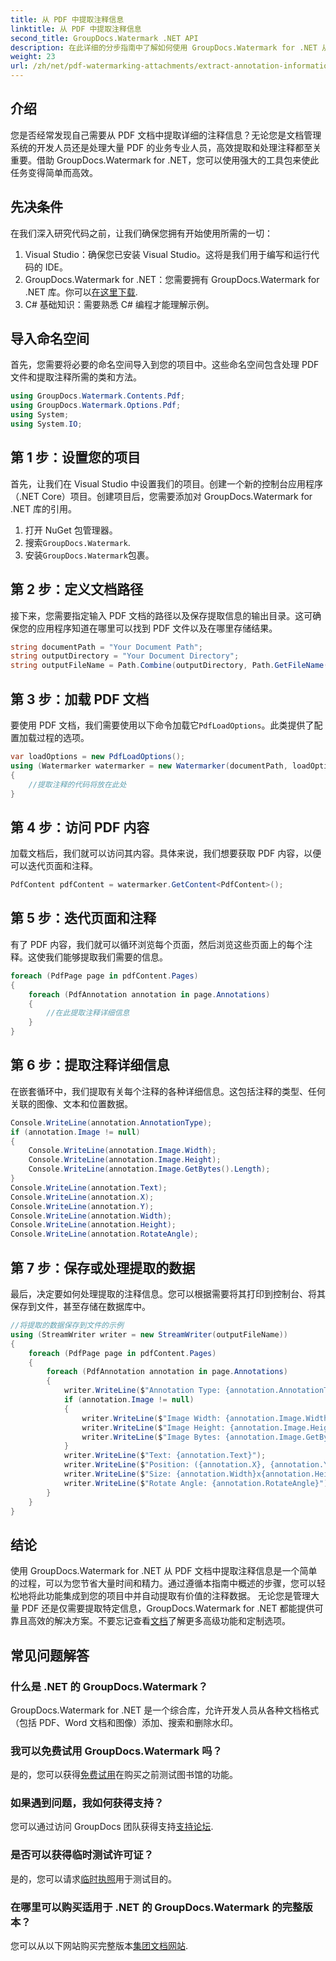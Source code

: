 ```yaml
---
title: 从 PDF 中提取注释信息
linktitle: 从 PDF 中提取注释信息
second_title: GroupDocs.Watermark .NET API
description: 在此详细的分步指南中了解如何使用 GroupDocs.Watermark for .NET 从 PDF 文档中提取注释信息。
weight: 23
url: /zh/net/pdf-watermarking-attachments/extract-annotation-information-pdf/
---
```

## 介绍
您是否经常发现自己需要从 PDF 文档中提取详细的注释信息？无论您是文档管理系统的开发人员还是处理大量 PDF 的业务专业人员，高效提取和处理注释都至关重要。借助 GroupDocs.Watermark for .NET，您可以使用强大的工具包来使此任务变得简单而高效。
## 先决条件
在我们深入研究代码之前，让我们确保您拥有开始使用所需的一切：
1. Visual Studio：确保您已安装 Visual Studio。这将是我们用于编写和运行代码的 IDE。
2.  GroupDocs.Watermark for .NET：您需要拥有 GroupDocs.Watermark for .NET 库。你可以[在这里下载](https://releases.groupdocs.com/Watermark/net/).
3. C# 基础知识：需要熟悉 C# 编程才能理解示例。
## 导入命名空间
首先，您需要将必要的命名空间导入到您的项目中。这些命名空间包含处理 PDF 文件和提取注释所需的类和方法。
```csharp
using GroupDocs.Watermark.Contents.Pdf;
using GroupDocs.Watermark.Options.Pdf;
using System;
using System.IO;
```
## 第 1 步：设置您的项目
首先，让我们在 Visual Studio 中设置我们的项目。创建一个新的控制台应用程序（.NET Core）项目。创建项目后，您需要添加对 GroupDocs.Watermark for .NET 库的引用。
1. 打开 NuGet 包管理器。
2. 搜索`GroupDocs.Watermark`.
3. 安装`GroupDocs.Watermark`包裹。
## 第 2 步：定义文档路径
接下来，您需要指定输入 PDF 文档的路径以及保存提取信息的输出目录。这可确保您的应用程序知道在哪里可以找到 PDF 文件以及在哪里存储结果。
```csharp
string documentPath = "Your Document Path";
string outputDirectory = "Your Document Directory";
string outputFileName = Path.Combine(outputDirectory, Path.GetFileName(documentPath));
```
## 第 3 步：加载 PDF 文档
要使用 PDF 文档，我们需要使用以下命令加载它`PdfLoadOptions`。此类提供了配置加载过程的选项。
```csharp
var loadOptions = new PdfLoadOptions();
using (Watermarker watermarker = new Watermarker(documentPath, loadOptions))
{
    //提取注释的代码将放在此处
}
```
## 第 4 步：访问 PDF 内容
加载文档后，我们就可以访问其内容。具体来说，我们想要获取 PDF 内容，以便可以迭代页面和注释。
```csharp
PdfContent pdfContent = watermarker.GetContent<PdfContent>();
```
## 第 5 步：迭代页面和注释
有了 PDF 内容，我们就可以循环浏览每个页面，然后浏览这些页面上的每个注释。这使我们能够提取我们需要的信息。
```csharp
foreach (PdfPage page in pdfContent.Pages)
{
    foreach (PdfAnnotation annotation in page.Annotations)
    {
        //在此提取注释详细信息
    }
}
```
## 第 6 步：提取注释详细信息
在嵌套循环中，我们提取有关每个注释的各种详细信息。这包括注释的类型、任何关联的图像、文本和位置数据。
```csharp
Console.WriteLine(annotation.AnnotationType);
if (annotation.Image != null)
{
    Console.WriteLine(annotation.Image.Width);
    Console.WriteLine(annotation.Image.Height);
    Console.WriteLine(annotation.Image.GetBytes().Length);
}
Console.WriteLine(annotation.Text);
Console.WriteLine(annotation.X);
Console.WriteLine(annotation.Y);
Console.WriteLine(annotation.Width);
Console.WriteLine(annotation.Height);
Console.WriteLine(annotation.RotateAngle);
```
## 第 7 步：保存或处理提取的数据
最后，决定要如何处理提取的注释信息。您可以根据需要将其打印到控制台、将其保存到文件，甚至存储在数据库中。
```csharp
//将提取的数据保存到文件的示例
using (StreamWriter writer = new StreamWriter(outputFileName))
{
    foreach (PdfPage page in pdfContent.Pages)
    {
        foreach (PdfAnnotation annotation in page.Annotations)
        {
            writer.WriteLine($"Annotation Type: {annotation.AnnotationType}");
            if (annotation.Image != null)
            {
                writer.WriteLine($"Image Width: {annotation.Image.Width}");
                writer.WriteLine($"Image Height: {annotation.Image.Height}");
                writer.WriteLine($"Image Bytes: {annotation.Image.GetBytes().Length}");
            }
            writer.WriteLine($"Text: {annotation.Text}");
            writer.WriteLine($"Position: ({annotation.X}, {annotation.Y})");
            writer.WriteLine($"Size: {annotation.Width}x{annotation.Height}");
            writer.WriteLine($"Rotate Angle: {annotation.RotateAngle}");
        }
    }
}
```
## 结论
使用 GroupDocs.Watermark for .NET 从 PDF 文档中提取注释信息是一个简单的过程，可以为您节省大量时间和精力。通过遵循本指南中概述的步骤，您可以轻松地将此功能集成到您的项目中并自动提取有价值的注释数据。
无论您是管理大量 PDF 还是仅需要提取特定信息，GroupDocs.Watermark for .NET 都能提供可靠且高效的解决方案。不要忘记查看[文档](https://tutorials.groupdocs.com/Watermark/net/)了解更多高级功能和定制选项。
## 常见问题解答
### 什么是 .NET 的 GroupDocs.Watermark？
GroupDocs.Watermark for .NET 是一个综合库，允许开发人员从各种文档格式（包括 PDF、Word 文档和图像）添加、搜索和删除水印。
### 我可以免费试用 GroupDocs.Watermark 吗？
是的，您可以获得[免费试用](https://releases.groupdocs.com/)在购买之前测试图书馆的功能。
### 如果遇到问题，我如何获得支持？
您可以通过访问 GroupDocs 团队获得支持[支持论坛](https://forum.groupdocs.com/c/watermark/19).
### 是否可以获得临时测试许可证？
是的，您可以请求[临时执照](https://purchase.groupdocs.com/temporary-license/)用于测试目的。
### 在哪里可以购买适用于 .NET 的 GroupDocs.Watermark 的完整版本？
您可以从以下网站购买完整版本[集团文档网站](https://purchase.groupdocs.com/buy).